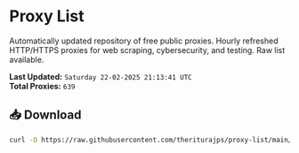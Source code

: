 # Proxy List

Automatically updated repository of free public proxies. Hourly refreshed HTTP/HTTPS proxies for web scraping, cybersecurity, and testing. Raw list available.

**Last Updated:** `Saturday 22-02-2025 21:13:41 UTC`  
**Total Proxies:** `639`

## 📥 Download
```bash
curl -O https://raw.githubusercontent.com/theriturajps/proxy-list/main/proxies.txt
